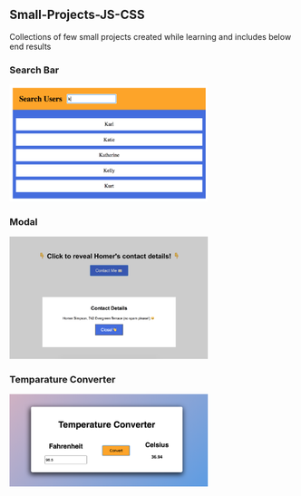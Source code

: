 ## Small-Projects-JS-CSS

Collections of few small projects created while learning and includes below end results

### Search Bar

<img src ="Screenshots/searchBar.png" width="350px">

### Modal

<img src ="Screenshots/modal.png" width="350px">

### Temparature Converter

<img src ="Screenshots/temperature.png" width="350px">
